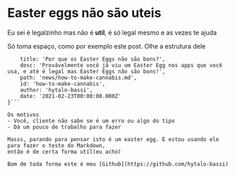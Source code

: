 # Easter eggs não são uteis

Eu sei é legalzinho mas não é **utíl**, é só legal mesmo
e as vezes te ajuda

Só toma espaço, como por exemplo este post. Olhe a estrutura dele

```{
    title: 'Por que os Easter Eggs não são bons?',
    desc: 'Provávelmente você já viu um Easter Egg nos apps que você usa, e até é legal mas Easter Eggs não são bons!',
    path: 'news/how-to-make-cannabis.md',
    id: 'how-to-make-cannabis',
    author: 'hytalo-bassi',
    date: '2021-02-23T00:00:00.000Z'
}```

Os motivos
- Você, cliente não sabe se é um erro ou algo do tipo
- Dá um pouco de trabalho para fazer

Masss, parando para pensar isto é um easter egg. E estou usando ele para fazer o teste do Markdown,
então é de certa forma utíl(eu acho)

Bom de toda forma este é meu [Github](https://github.com/hytalo-bassi)

